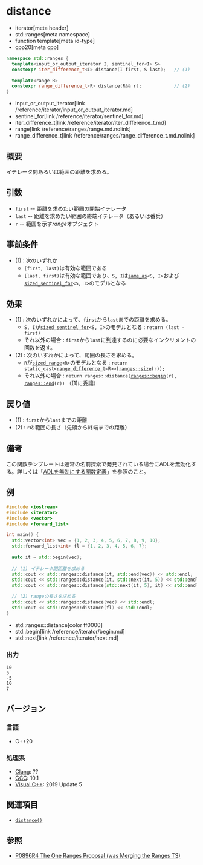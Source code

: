 # distance
* iterator[meta header]
* std::ranges[meta namespace]
* function template[meta id-type]
* cpp20[meta cpp]

```cpp
namespace std::ranges {
  template<input_or_output_iterator I, sentinel_for<I> S>
  constexpr iter_difference_t<I> distance(I first, S last);   // (1)

  template<range R>
  constexpr range_difference_t<R> distance(R&& r);            // (2)
}
```
* input_or_output_iterator[link /reference/iterator/input_or_output_iterator.md]
* sentinel_for[link /reference/iterator/sentinel_for.md]
* iter_difference_t[link /reference/iterator/iter_difference_t.md]
* range[link /reference/ranges/range.md.nolink]
* range_difference_t[link /reference/ranges/range_difference_t.md.nolink]

## 概要

イテレータ間あるいは範囲の距離を求める。

## 引数

- `first` -- 距離を求めたい範囲の開始イテレータ
- `last` -- 距離を求めたい範囲の終端イテレータ（あるいは番兵）
- `r` -- 範囲を示す*range*オブジェクト

## 事前条件

- (1) : 次のいずれか
    - `[first, last)`は有効な範囲である
    - `[last, first)`は有効な範囲であり、`S, I`は[`same_as`](/reference/concepts/same_as.md)`<S, I>`および[`sized_sentinel_for`](sized_sentinel_for.md)`<S, I>`のモデルとなる

## 効果

- (1) : 次のいずれかによって、`first`から`last`までの距離を求める。
    - `S, I`が[`sized_sentinel_for`](sized_sentinel_for.md)`<S, I>`のモデルとなる : `return (last - first)`
    - それ以外の場合 : `first`から`last`に到達するのに必要なインクリメントの回数を返す。
- (2) : 次のいずれかによって、範囲の長さを求める。
    - `R`が[`sized_range`](/reference/ranges/sized_range.md.nolink)`<R>`のモデルとなる : `return static_cast<`[`range_difference_t`](/reference/ranges/range_difference_t.md.nolink)`<R>>(`[`ranges::size`](/reference/ranges/size.md.nolink)`(r));`
    - それ以外の場合 : `return ranges::distance(`[`ranges::begin`](/reference/ranges/begin.md)`(r), `[`ranges::end`](/reference/ranges/end.md)`(r))` （(1)に委譲）

## 戻り値

- (1) : `first`から`last`までの距離
- (2) : `r`の範囲の長さ（先頭から終端までの距離）

## 備考

この関数テンプレートは通常の名前探索で発見されている場合にADLを無効化する。詳しくは「[ADLを無効にする関数定義](/article/lib/disable_adl_function.md)」を参照のこと。

## 例
```cpp example
#include <iostream>
#include <iterator>
#include <vector>
#include <forward_list>

int main() {
  std::vector<int> vec = {1, 2, 3, 4, 5, 6, 7, 8, 9, 10};
  std::forward_list<int> fl = {1, 2, 3, 4, 5, 6, 7};
  
  auto it = std::begin(vec);
  
  // (1) イテレータ間距離を求める
  std::cout << std::ranges::distance(it, std::end(vec)) << std::endl;
  std::cout << std::ranges::distance(it, std::next(it, 5)) << std::endl;
  std::cout << std::ranges::distance(std::next(it, 5), it) << std::endl;

  // (2) rangeの長さを求める
  std::cout << std::ranges::distance(vec) << std::endl;
  std::cout << std::ranges::distance(fl) << std::endl;
}
```
* std::ranges::distance[color ff0000]
* std::begin[link /reference/iterator/begin.md]
* std::next[link /reference/iterator/next.md]

### 出力
```
10
5
-5
10
7
```

## バージョン
### 言語
- C++20

### 処理系
- [Clang](/implementation.md#clang): ??
- [GCC](/implementation.md#gcc): 10.1
- [Visual C++](/implementation.md#visual_cpp): 2019 Update 5

## 関連項目

- [`distance()`](distance.md)

## 参照

- [P0896R4 The One Ranges Proposal (was Merging the Ranges TS)](http://www.open-std.org/jtc1/sc22/wg21/docs/papers/2018/p0896r4.pdf)

